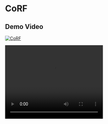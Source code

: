 # CoRF

## Demo Video
[![CoRF](https://res.cloudinary.com/marcomontalbano/image/upload/v1721658637/video_to_markdown/images/youtube--na0dStb2gfE-c05b58ac6eb4c4700831b2b3070cd403.jpg)](https://youtu.be/na0dStb2gfE "CoRF")


<video width="320" height="240" controls>
  <source src="https://github.com/JieChenSimon/CoRF/blob/main/demo/CoRF-demo.mp4" type="video/mp4">
  Your browser does not support the video tag.
</video>
